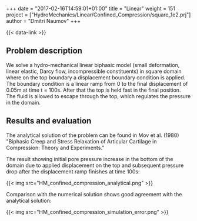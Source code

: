 +++
date = "2017-02-16T14:59:01+01:00"
title = "Linear"
weight = 151
project = ["HydroMechanics/Linear/Confined_Compression/square_1e2.prj"]
author = "Dmitri Naumov"
+++

{{< data-link >}}

## Problem description

We solve a hydro-mechanical linear biphasic model (small deformation, linear elastic, Darcy flow, incompressible constituents) in square domain where on the top boundary a displacement boundary condition is applied. The boundary condition is a linear ramp from 0 to the final displacement of 0.05m at time t = 100s. After that the top is held fast in the final position. The fluid is allowed to escape through the top, which regulates the pressure in the domain.

## Results and evaluation

The analytical solution of the problem can be found in Mov et al. (1980) "Biphasic Creep and Stress Relaxation of Articular Cartilage in Compression: Theory and Experiments."

The result showing initial pore pressure increase in the bottom of the domain due to applied displacement on the top and subsequent pressure drop after the displacement ramp finishes at time 100s:

{{< img src="HM_confined_compression_analytical.png" >}}

Comparison with the numerical solution shows good agreement with the analytical solution:

{{< img src="HM_confined_compression_simulation_error.png" >}}
